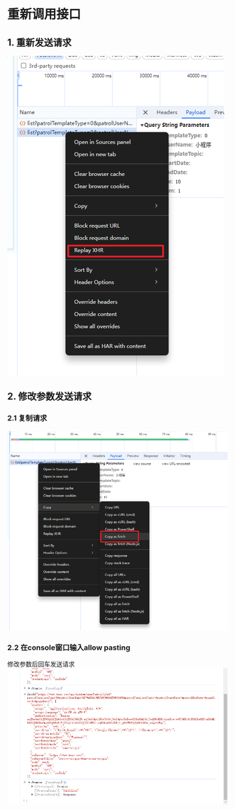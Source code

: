 # 重新调用接口
## 1. 重新发送请求
![alt text](image-1.png)
## 2. 修改参数发送请求
### 2.1 复制请求
![复制请求](image.png)
### 2.2 在console窗口输入allow pasting
修改参数后回车发送请求
![alt text](image-2.png)